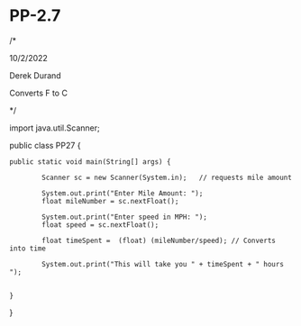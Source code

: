 # PP-2.7

/* 

10/2/2022

 Derek Durand

Converts F to C

*/ 

import java.util.Scanner;


public class PP27 {

    
    public static void main(String[] args) {
        
            Scanner sc = new Scanner(System.in);   // requests mile amount
            
            System.out.print("Enter Mile Amount: ");     
            float mileNumber = sc.nextFloat();
            
            System.out.print("Enter speed in MPH: ");
            float speed = sc.nextFloat();
            
            float timeSpent =  (float) (mileNumber/speed); // Converts into time
            
            System.out.print("This will take you " + timeSpent + " hours ");
            
       
    }
    
}
